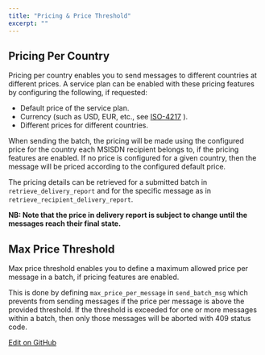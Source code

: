 ```yaml
---
title: "Pricing & Price Threshold"
excerpt: ""
---
```

## Pricing Per Country

Pricing per country enables you to send messages to different countries at different prices. A service plan can be enabled with these pricing features by configuring the following, if requested:

 * Default price of the service plan.
 * Currency (such as USD, EUR, etc., see [ISO-4217](https://www.iso.org/iso-4217-currency-codes.html) ).
 * Different prices for different countries.

When sending the batch, the pricing will be made using the configured price for the country each MSISDN recipient belongs to, if the pricing features are enabled. If no price is configured for a given country, then the message will be priced according to the configured default price.

The pricing details can be retrieved for a submitted batch in `retrieve_delivery_report` and for the specific message as in `retrieve_recipient_delivery_report`.

**NB: Note that the price in delivery report is subject to change until the messages reach their final state.**

## Max Price Threshold

Max price threshold enables you to define a maximum allowed price per message in a batch, if pricing features are enabled.

This is done by defining `max_price_per_message` in `send_batch_msg` which prevents from sending messages if the price per message is above the provided threshold. If the threshold is exceeded for one or more messages within a batch, then only those messages will be aborted with 409 status code.

<a class="gitbutton pill" target="_blank" href="https://github.com/sinch/docs/blob/master/docs/sms/sms-rest/sms-rest-pricing.md"><span class="fab fa-github"></span>Edit on GitHub</a>